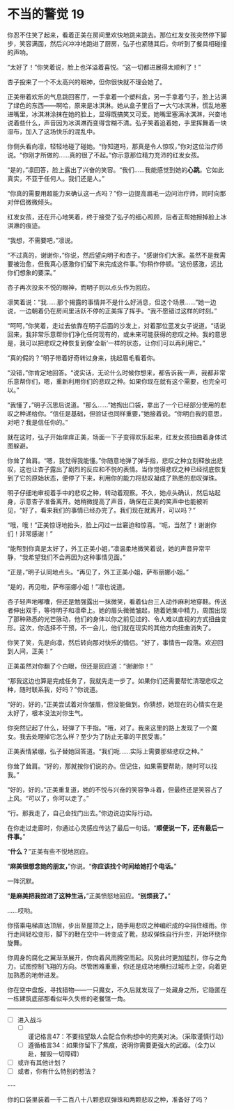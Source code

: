 # 不当的警觉 19

你忍不住笑了起来，看着正美在房间里欢快地跳来跳去。那位红发女孩突然停下脚步，笑容满面，然后兴冲冲地跑进了厨房，弘子也紧随其后。你听到了餐具相碰撞的声响。

“太好了！”你笑着说，脸上也洋溢着喜悦。“这一切都进展得太顺利了！”

杏子投来了一个不太高兴的眼神，但你很快就不理会她了。

正美带着欢乐的气息跳回客厅，一手拿着一个塑料盒，另一手拿着勺子，脸上沾满了绿色的东西——啊哈，原来是冰淇淋。她从盒子里舀了一大勺冰淇淋，慌乱地塞进嘴里，冰淇淋涂抹在她的脸上，显得既搞笑又可爱。她嘴里塞满冰淇淋，兴奋地说着些什么，声音因为冰淇淋而变得含糊不清。弘子笑着追着她，手里挥舞着一块湿布，加入了这场快乐的混乱中。

你侧头看向凛，轻轻地碰了碰她。“你知道吗，那真是令人惊叹，”你对这位治疗师说。“你刚才所做的……真的很了不起。”你示意那位精力充沛的红发女孩。

“是的，”凛回答，脸上露出了兴奋的笑容。“我们……我能感觉到她的**心跳**。它如此真实，不亚于任何人。我们还是人。”

“你真的需要用超能力来确认这一点吗？”你一边提高眉毛一边问治疗师，同时向那对伴侣微微倾头。

红发女孩，还在开心地笑着，终于接受了弘子的细心照顾，后者正帮她擦掉脸上冰淇淋的痕迹。

“我想，不需要吧，”凛说。

“不过真的，谢谢你，”你说，然后望向明子和杏子。“感谢你们大家。虽然不是我需要被治愈，但我真心感激你们留下来完成这件事。”你稍作停顿。“这份感激，远比你们想象的要深。”

杏子再次投来不悦的眼神，而明子则以点头作为回应。

凛笑着说：“我……那个揭露的事情并不是什么好消息，但这个场景……”她一边说，一边朝着仍在房间里活跃不停的正美挥了挥手。“我不愿错过这样的时刻。”

“呵呵，”你笑着，走过去依靠在明子后面的沙发上，对着那位蓝发女子说道。“话说回来，我非常乐意帮你们净化任何现有的，或未来可能获得的悲叹之种。我的意思是，我可以把悲叹之种恢复到像‘全新’一样的状态，让你们可以再利用它。”

“真的假的？”明子带着好奇转过身来，挑起眉毛看着你。

“没错，”你肯定地回答。“说实话，无论什么时候你想来，都告诉我一声，我都非常乐意帮你们，嗯，重新利用你们的悲叹之种。如果你现在就有这个需要，也完全可以。”

“我懂了，”明子沉思后说道。“那么……”她掏出口袋，拿出了一个已经部分使用的悲叹之种递给你。“信任是基础，但验证也同样重要，”她接着说。“你明白我的意思，对吧？我是信任你的。”

就在这时，弘子开始痒痒正美，场面一下子变得欢乐起来，红发女孩扭曲着身体试图躲避。

你耸了耸肩。“嗯，我觉得我能懂。”你随意地弹了弹手指，悲叹之种立刻释放出悲叹，这也让杏子露出了剧烈的反应和不悦的表情。当你觉得悲叹之种已经彻底恢复到了它的原始状态，便停了下来，利用你的能力将悲叹凝成了熟悉的悲叹弹珠。

明子仔细地审视着手中的悲叹之种，转动着观察。不久，她点头确认，然后站起身，示意杏子准备离开。她稍微提高了声音，确保在正美的笑声中也能被听见，“好了，看来我们的事情已经办完了。我们现在就离开，可以吗？”

“哦，哦！”正美惊讶地抬头，脸上闪过一丝窘迫和惊喜。“呃，当然了！谢谢你们！非常感谢！”

“能帮到你真是太好了，外工正美小姐，”凛温柔地微笑着说，她的声音异常平静，“我希望我们不会再因为这种事情见面。”

“正是，”明子认同地点头。“再见了，外工正美小姐，萨布丽娜小姐。”

“是的，再见啦，萨布丽娜小姐！”凛也说道。

杏子轻声地嘟囔，但还是勉强露出一抹微笑，看着仙台三人动作麻利地穿鞋。传送者伸出双手，等待明子和凛牵上。她的眉头微微皱起，随着她集中精力，周围出现了那种熟悉的光芒脉动，他们的身体以你之前见过的、令人难以直视的方式扭曲变形。这次，你选择不干预，不一会儿，他们就在现实的其他方向扭曲消失了。

你笑了笑，先是向凛，然后转向那对快乐的情侣。“好了，事情告一段落。欢迎回到人间，正美！”

正美虽然对你翻了个白眼，但还是回应道：“谢谢你！”

“那我这边也算是完成任务了，我就先走一步了。如果你们还需要帮忙清理悲叹之种，随时联系我，好吗？”你说道。

“好的，好的，”正美尝试着对你皱眉，但没能做到。你猜想，她现在的心情实在是太好了，根本没法对你生气。

你突然记起了什么，轻弹了下手指。“哦，对了。我来这里的路上发现了一个魔女。我去处理掉它怎么样？至少为了防止无辜的平民受害。”

正美表情紧绷，弘子替她回答道。“我们呃……实际上需要那些悲叹之种。”

你耸了耸肩。“好的，那就按你们说的办。但记住，如果需要帮助，随时可以找我。”

“好的，好的，”正美重复道，她的不悦与兴奋的笑容争斗着，但最终还是笑容占了上风。“可以了，你可以走了。”

“行。那我走了，自己会找门出去。”你边说边实际行动。

在你走过走廊时，你通过心灵感应传达了最后一句话。“**顺便说一下，还有最后一件事。**”

“**什么？**”正美有些不悦地回应。

“**麻美很想念她的朋友，**”你说。“**你应该找个时间给她打个电话。**”

一阵沉默。

“**是麻美把我拉进了这种生活，**”正美愤怒地回应。“**别烦我了。**”

……哎哟。

你搭乘电梯直达顶层，步出至屋顶之上，随手用悲叹之种编织成的伞挡住细雨。你行走间轻松变形，脚下的鞋在空中一转变成了靴，悲叹弹珠自行升空，开始环绕你旋舞。

你周身的腐化之翼渐渐展开，你向着风雨腾空而起。风势此时更加猛烈，你与之角力，试图控制飞翔的方向。尽管困难重重，你还是成功地横扫过城市上空，向着更加熟悉的地带进发。

你在空中盘旋，寻找猎物——一只魔女，不久后就发现了一处藏身之所，它隐匿在一栋建筑底部那看似年久失修的老餐馆一角。

---

- [ ] 进入战斗
  - [ ] 谨记格言47：不要指望敌人会配合你构想中的完美对决。（采取谨慎行动）
  - [ ] 遵循格言34：如果你留下了焦痕，说明你需要更强大的武器。（全力以赴，摧毁一切障碍）
- [ ] 或许有其他计划？
- [ ] 或者，你有什么特别的想法？

---​

你的口袋里装着一千二百八十八颗悲叹弹珠和两颗悲叹之种，准备好了吗？
